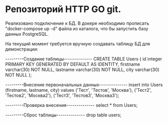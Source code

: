 # Репозиторий HTTP GO git.


Реализовано подключение к БД. В докере необходимо прописать "docker-compose up -d" файла из каталога, что бы запустить базу данных PostgreSQL.

На текущий момент требуется вручную создавать таблицу БД для демонстрации:

---------Создание таблицы--------------
CREATE TABLE Users (
    id    integer PRIMARY KEY GENERATED BY DEFAULT AS IDENTITY,
    firstname  varchar(30) NOT NULL,
    lastname varchar(30) NOT NULL,
    city varchar(30) NOT NULL
);

---------Внесение первоначальных данных--------------
insert into Users (firstname, lastname, city)
values ('Тест', 'Тестов', 'Москва'),
('Тест2', 'Тестов2', 'Москва2'),
('Тест3', 'Тестов3', 'Москва3');

---------Проверка внесения--------------
select * from Users;

---------Сброс таблицы--------------
drop table users;

